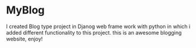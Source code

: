# MyBlog
I created Blog type project in Djanog web frame work with python in which i added different functionality to this project.
this is an awesome blogging website, enjoy!
